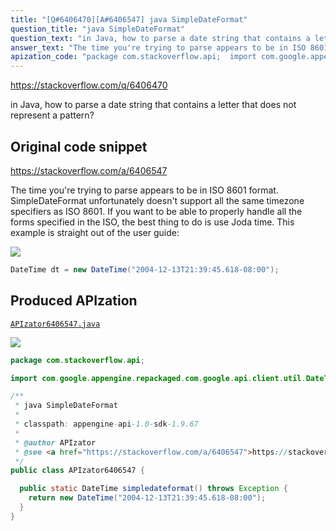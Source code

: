 ```yaml
---
title: "[Q#6406470][A#6406547] java SimpleDateFormat"
question_title: "java SimpleDateFormat"
question_text: "in Java, how to parse a date string that contains a letter that does not represent a pattern?"
answer_text: "The time you're trying to parse appears to be in ISO 8601 format. SimpleDateFormat unfortunately doesn't support all the same timezone specifiers as ISO 8601. If you want to be able to properly handle all the forms specified in the ISO, the best thing to do is use Joda time. This example is straight out of the user guide:"
apization_code: "package com.stackoverflow.api;  import com.google.appengine.repackaged.com.google.api.client.util.DateTime;  /**  * java SimpleDateFormat  *  * classpath: appengine-api-1.0-sdk-1.9.67  *  * @author APIzator  * @see <a href=\"https://stackoverflow.com/a/6406547\">https://stackoverflow.com/a/6406547</a>  */ public class APIzator6406547 {    public static DateTime simpledateformat() throws Exception {     return new DateTime(\"2004-12-13T21:39:45.618-08:00\");   } }"
---
```


https://stackoverflow.com/q/6406470

in Java, how to parse a date string that contains a letter that does not represent a pattern?



## Original code snippet

https://stackoverflow.com/a/6406547

The time you&#x27;re trying to parse appears to be in ISO 8601 format. SimpleDateFormat unfortunately doesn&#x27;t support all the same timezone specifiers as ISO 8601. If you want to be able to properly handle all the forms specified in the ISO, the best thing to do is use Joda time.
This example is straight out of the user guide:

<div class="code-logo"><img src="/stackoverflow.png" /></div>

```java
DateTime dt = new DateTime("2004-12-13T21:39:45.618-08:00");
```

## Produced APIzation

[`APIzator6406547.java`](https://github.com/pasqualesalza/apization-temp/raw/main/data/search/APIzator6406547.java)

<div class="code-logo"><img src="/apizator.png" /></div>

```java
package com.stackoverflow.api;

import com.google.appengine.repackaged.com.google.api.client.util.DateTime;

/**
 * java SimpleDateFormat
 *
 * classpath: appengine-api-1.0-sdk-1.9.67
 *
 * @author APIzator
 * @see <a href="https://stackoverflow.com/a/6406547">https://stackoverflow.com/a/6406547</a>
 */
public class APIzator6406547 {

  public static DateTime simpledateformat() throws Exception {
    return new DateTime("2004-12-13T21:39:45.618-08:00");
  }
}

```